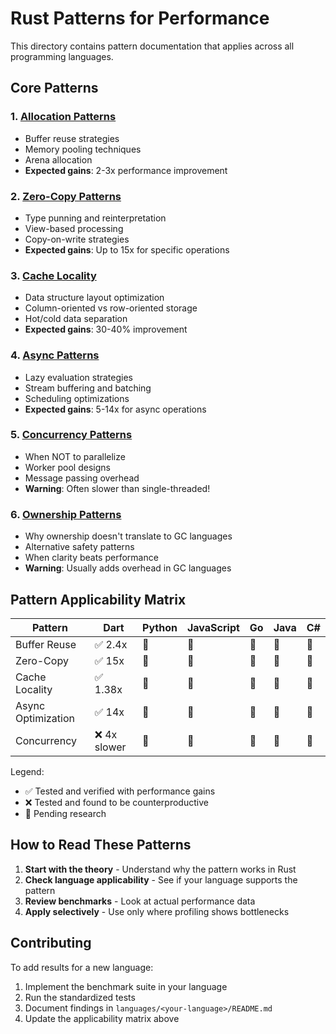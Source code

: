 # Rust Patterns for Performance

This directory contains pattern documentation that applies across all programming languages.

## Core Patterns

### 1. [Allocation Patterns](allocation.md)
- Buffer reuse strategies
- Memory pooling techniques
- Arena allocation
- **Expected gains**: 2-3x performance improvement

### 2. [Zero-Copy Patterns](zero_copy.md)
- Type punning and reinterpretation
- View-based processing
- Copy-on-write strategies
- **Expected gains**: Up to 15x for specific operations

### 3. [Cache Locality](cache_locality.md)
- Data structure layout optimization
- Column-oriented vs row-oriented storage
- Hot/cold data separation
- **Expected gains**: 30-40% improvement

### 4. [Async Patterns](async.md)
- Lazy evaluation strategies
- Stream buffering and batching
- Scheduling optimizations
- **Expected gains**: 5-14x for async operations

### 5. [Concurrency Patterns](concurrency.md)
- When NOT to parallelize
- Worker pool designs
- Message passing overhead
- **Warning**: Often slower than single-threaded!

### 6. [Ownership Patterns](ownership.md)
- Why ownership doesn't translate to GC languages
- Alternative safety patterns
- When clarity beats performance
- **Warning**: Usually adds overhead in GC languages

## Pattern Applicability Matrix

| Pattern | Dart | Python | JavaScript | Go | Java | C# |
|---------|------|--------|------------|-----|------|----|
| Buffer Reuse | ✅ 2.4x | 🔄 | 🔄 | 🔄 | 🔄 | 🔄 |
| Zero-Copy | ✅ 15x | 🔄 | 🔄 | 🔄 | 🔄 | 🔄 |
| Cache Locality | ✅ 1.38x | 🔄 | 🔄 | 🔄 | 🔄 | 🔄 |
| Async Optimization | ✅ 14x | 🔄 | 🔄 | 🔄 | 🔄 | 🔄 |
| Concurrency | ❌ 4x slower | 🔄 | 🔄 | 🔄 | 🔄 | 🔄 |

Legend:
- ✅ Tested and verified with performance gains
- ❌ Tested and found to be counterproductive
- 🔄 Pending research

## How to Read These Patterns

1. **Start with the theory** - Understand why the pattern works in Rust
2. **Check language applicability** - See if your language supports the pattern
3. **Review benchmarks** - Look at actual performance data
4. **Apply selectively** - Use only where profiling shows bottlenecks

## Contributing

To add results for a new language:
1. Implement the benchmark suite in your language
2. Run the standardized tests
3. Document findings in `languages/<your-language>/README.md`
4. Update the applicability matrix above